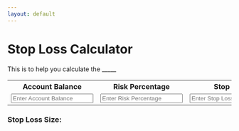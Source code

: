 ```yaml
---
layout: default
---
```


# Stop Loss Calculator

This is to help you calculate the _____

<table>
  <tr>
    <th>Account Balance</th>
    <th>Risk Percentage</th>
    <th>Stop Loss</th>
  </tr>
  <tr>
    <td>
      <input class="query" type="number" id="accBal" name="accBal" placeholder="Enter Account Balance" min="0">
    </td>
    <td>
      <input class="query" type="number" id="riskPercentage" name="riskPercentage" placeholder="Enter Risk Percentage" min="0">
    </td>
    <td>
      <input class="query" type="number" id="stopLoss" name="stopLoss" placeholder="Enter Stop Loss" min="0">
    </td>
  </tr>
</table>

### Stop Loss Size:
<p id="output"></p>

<script>

  let inputs = document.querySelectorAll(".query")

  let output = document.getElementById("output")


  // Update anytime the textboxes are updated
  inputs.forEach(function(input) {
    input.addEventListener('input', function() {

      // Do the math
      let accBal = parseInt(document.getElementById("accBal").value);
      let riskPercentage = parseInt(document.getElementById("riskPercentage").value);
      let stopLoss = parseInt(document.getElementById("stopLoss").value);

      if(accBal>0 && riskPercentage>0 && stopLoss>0)
      {
        output.value = riskPercentage * accBal / (stopLoss * 1000);
      } else
      {
        output.value = '';
      }
    })
  });

  // Read cookies when loading
  document.body.addEventListener('load', function() {
    document.getElementById("accBal").value = readCookie("accBal");
    document.getElementById("riskPercentage").value = readCookie("riskPercentage");
  });


  // Save to cookies before unloading
  document.body.addEventListener('unload', function(){
    writeCookie("accBal", document.getElementById("accBal").value);
    writeCookie("riskPercentage", document.getElementById("riskPercentage").value);
  });

  // Add a value to the cookie
  function writeCookie(key, value){
    if(readCookie(key))
    {
      deleteCookie(key);
    }
    document.cookie += key + "=" + value + ";";
  }

  // Remove a value from the cookie
  function deleteCookie(key) {
    if(document.cookie.search(key) == -1)
    {
      return;
    }

    let st = document.cookie.indexOf(key);
    let ed = document.cookie.indexOf(";", st);

    document.cookie = document.cookie.substr(0, st) + document.cookie.substr(ed + 1);



  }

  // Clear the cookie
  function clearCookie(){
    document.cookie = "";
  }

  // Read a value from the cookie
  function readCookie(key){
    let ind = document.cookie.indexOf(key);
    if(ind == -1)
    {
      return "";
    }

    return document.cookie.substr(document.cookie.indexOf("=", ind) + 1, document.cookie.indexOf(";", ind));
  }

</script>
